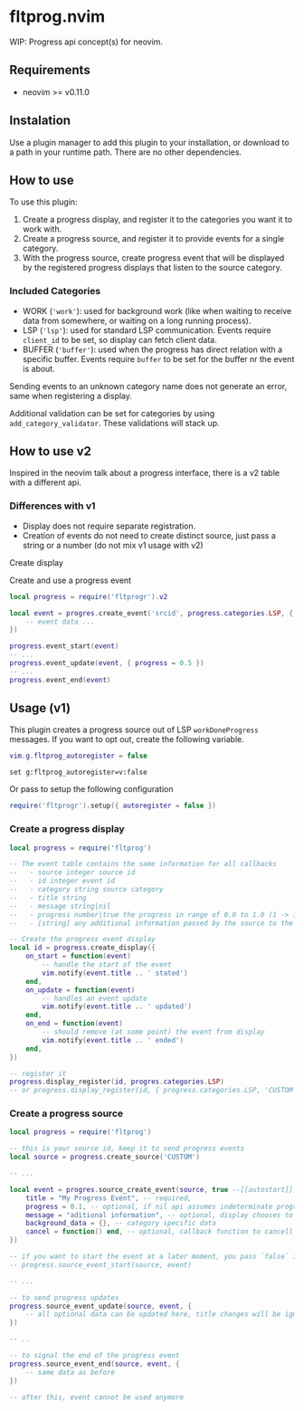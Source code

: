 # fltprog.nvim

WIP: Progress api concept(s) for neovim.

## Requirements

- neovim >= v0.11.0

## Instalation

Use a plugin manager to add this plugin to your installation, or download to a path in
your runtime path.
There are no other dependencies.

## How to use

To use this plugin:
1. Create a progress display, and register it to the categories you want it to work with.
2. Create a progress source, and register it to provide events for a single category.
3. With the progress source, create progress event that will be displayed by the registered
   progress displays that listen to the source category.

### Included Categories

* WORK (`'work'`): used for background work (like when waiting to receive data from somewhere, or waiting on a long running process).
* LSP (`'lsp'`): used for standard LSP communication.
Events require `client_id` to be set, so display can fetch client data.
* BUFFER (`'buffer'`): used when the progress has direct relation with a specific buffer.
Events require `buffer` to be set for the buffer nr the event is about.

Sending events to an unknown category name does not generate an error, same when registering a display.

Additional validation can be set for categories by using `add_category_validator`. These validations will stack up.

## How to use v2

Inspired in the neovim talk about a progress interface, there is a v2 table with
a different api.

### Differences with v1

- Display does not require separate registration.
- Creation of events do not need to create distinct source, just pass a string or a
  number (do not mix v1 usage with v2)

Create display


Create and use a progress event
```lua
local progress = require('fltprogr').v2

local event = progres.create_event('srcid', progress.categories.LSP, { 
    -- event data ... 
})

progress.event_start(event)
-- ...
progress.event_update(event, { progress = 0.5 })
-- ...
progress.event_end(event)

```

## Usage (v1)

This plugin creates a progress source out of LSP `workDoneProgress` messages.
If you want to opt out, create the following variable.

```lua
vim.g.fltprog_autoregister = false
```
```vim
set g:fltprog_autoregister=v:false
```

Or pass to setup the following configuration
```lua
require('fltprogr').setup({ autoregister = false })
```

### Create a progress display

```lua
local progress = require('fltprog')

-- The event table contains the same information for all callbacks
--   - source integer source id
--   - id integer event id
--   - category string source category
--   - title string
--   - message string|nil
--   - progress number|true the progress in range of 0.0 to 1.0 (1 -> 100%), or `true` if indeterminate
--   - [string] any additional information passed by the source to the event

-- Create the progress event display
local id = progress.create_display({
    on_start = function(event)
        -- handle the start of the event
        vim.notify(event.title .. ' stated')
    end,
    on_update = function(event)
        -- handles an event update
        vim.notify(event.title .. ' updated')
    end,
    on_end = function(event)
        -- should remove (at some point) the event from display
        vim.notify(event.title .. ' ended')
    end,
})

-- register it
progress.display_register(id, progres.categories.LSP)
-- or progress.display_register(id, { progress.categories.LSP, 'CUSTOM' })
```

### Create a progress source

```lua
local progress = require('fltprog')

-- this is your source id, keep it to send progress events
local source = progress.create_source('CUSTOM')

-- ...

local event = progres.source_create_event(source, true --[[autostart]], {
    title = "My Progress Event", -- required,
    progress = 0.1, -- optional, if nil api assumes indeterminate progress
    message = "aditional information", -- optional, display chooses to use it or not
    background_data = {}, -- category specific data
    cancel = function() end, -- optional, callback function to cancell progress event
})

-- if you want to start the event at a later moment, you pass `false` in source_create_event
-- progress.source_event_start(source, event)

-- ...

-- to send progress updates
progress.source_event_update(source, event, {
    -- all optional data can be updated here, title changes will be ignored
})

-- ..

-- to signal the end of the progress event
progress.source_event_end(source, event, {
    -- same data as before
})

-- after this, event cannot be used anymore
```
